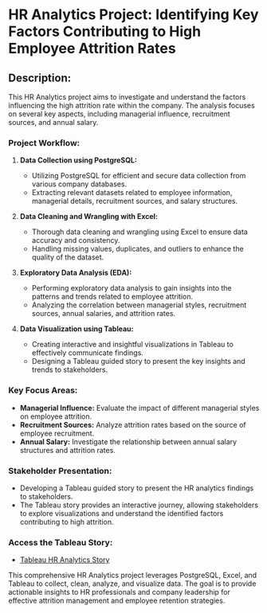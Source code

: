 # HR Analytics Project: Identifying Key Factors Contributing to High Employee Attrition Rates

## Description:
This HR Analytics project aims to investigate and understand the factors influencing the high attrition rate within the company. The analysis focuses on several key aspects, including managerial influence, recruitment sources, and annual salary.

### Project Workflow:

1. **Data Collection using PostgreSQL:**
   - Utilizing PostgreSQL for efficient and secure data collection from various company databases.
   - Extracting relevant datasets related to employee information, managerial details, recruitment sources, and salary structures.

2. **Data Cleaning and Wrangling with Excel:**
   - Thorough data cleaning and wrangling using Excel to ensure data accuracy and consistency.
   - Handling missing values, duplicates, and outliers to enhance the quality of the dataset.

3. **Exploratory Data Analysis (EDA):**
   - Performing exploratory data analysis to gain insights into the patterns and trends related to employee attrition.
   - Analyzing the correlation between managerial styles, recruitment sources, annual salaries, and attrition rates.

4. **Data Visualization using Tableau:**
   - Creating interactive and insightful visualizations in Tableau to effectively communicate findings.
   - Designing a Tableau guided story to present the key insights and trends to stakeholders.

### Key Focus Areas:
   - **Managerial Influence:** Evaluate the impact of different managerial styles on employee attrition.
   - **Recruitment Sources:** Analyze attrition rates based on the source of employee recruitment.
   - **Annual Salary:** Investigate the relationship between annual salary structures and attrition rates.

### Stakeholder Presentation:
   - Developing a Tableau guided story to present the HR analytics findings to stakeholders.
   - The Tableau story provides an interactive journey, allowing stakeholders to explore visualizations and understand the identified factors contributing to high attrition.

### Access the Tableau Story:
   - [Tableau HR Analytics Story](https://public.tableau.com/app/profile/muhammad.fahmi.bin.mohd.zainal/viz/Fahmi_HRAnalyticsStory/Story)

This comprehensive HR Analytics project leverages PostgreSQL, Excel, and Tableau to collect, clean, analyze, and visualize data. The goal is to provide actionable insights to HR professionals and company leadership for effective attrition management and employee retention strategies.
